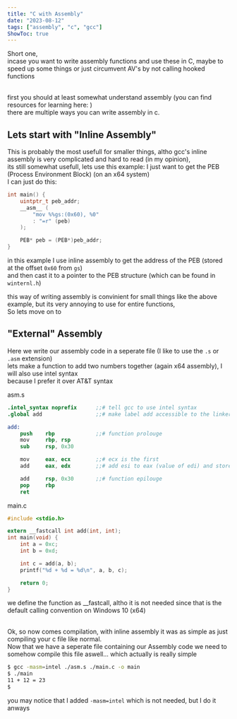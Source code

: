 ```yaml
---
title: "C with Assembly"
date: "2023-08-12"
tags: ["assembly", "c", "gcc"]
ShowToc: true
---
```


Short one,<br>
incase you want to write assembly functions and use these in C, 
maybe to speed up some things or just circumvent AV's by not calling hooked functions<br>
<br>

first you should at least somewhat understand assembly (you can find resources for learning here: <TODO>)<br>
there are multiple ways you can write assembly in c.

## Lets start with "Inline Assembly"
This is probably the most usefull for smaller things, altho gcc's inline assembly is very complicated and hard to read (in my opinion),<br>
its still somewhat usefull, lets use this example: I just want to get the PEB (Process Environment Block) (on an x64 system)<br>
I can just do this: 
``` c
int main() {
    uintptr_t peb_addr;
    __asm__ (
        "mov %%gs:(0x60), %0"
        : "=r" (peb)
    );

    PEB* peb = (PEB*)peb_addr;
}
```
in this example I use inline assembly to get the address of the PEB (stored at the offset `0x60` from `gs`)<br>
and then cast it to a pointer to the PEB structure (which can be found in `winternl.h`)<br>

this way of writing assembly is convinient for small things like the above example, but its very annoying to use for entire functions, <br>
So lets move on to

## "External" Assembly
Here we write our assembly code in a seperate file (I like to use the `.s` or `.asm` extension)<br>
lets make a function to add two numbers together (again x64 assembly), I will also use intel syntax<br>
because I prefer it over AT&T syntax<br>

asm.s 
``` S
.intel_syntax noprefix      ;;# tell gcc to use intel syntax
.global add                 ;;# make label add accessible to the linker

add:
    push    rbp             ;;# function prolouge
    mov     rbp, rsp
    sub     rsp, 0x30

    mov     eax, ecx        ;;# ecx is the first 
    add     eax, edx        ;;# add esi to eax (value of edi) and store result in eax

    add     rsp, 0x30       ;;# function epilouge
    pop     rbp
    ret
```
main.c
``` c
#include <stdio.h>

extern __fastcall int add(int, int);
int main(void) {
    int a = 0xc;
    int b = 0xd;

    int c = add(a, b);
    printf("%d + %d = %d\n", a, b, c);

    return 0;
}
```
we define the function as __fastcall, altho it is not needed since that is the default calling convention on Windows 10 (x64)<br>
<br>

Ok, so now comes compilation, with inline assembly it was as simple as just compiling your c file like normal.<br>
Now that we have a seperate file containing our Assembly code we need to somehow compile this file aswell... which actually is really simple<br>
``` sh
$ gcc -masm=intel ./asm.s ./main.c -o main
$ ./main
11 + 12 = 23
$
```
you may notice that I added `-masm=intel` which is not needed, but I do it anways<br>
